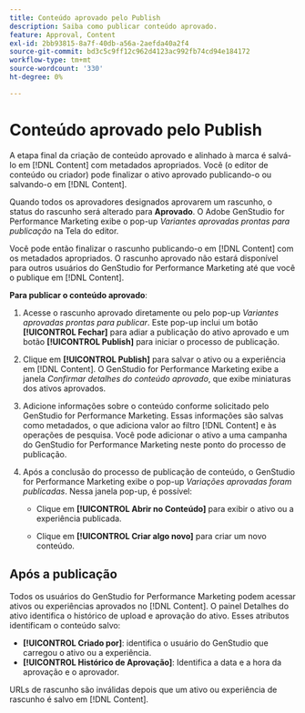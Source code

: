 ```yaml
---
title: Conteúdo aprovado pelo Publish
description: Saiba como publicar conteúdo aprovado.
feature: Approval, Content
exl-id: 2bb93815-8a7f-40db-a56a-2aefda40a2f4
source-git-commit: bd3c5c9ff12c962d4123ac992fb74cd94e184172
workflow-type: tm+mt
source-wordcount: '330'
ht-degree: 0%

---
```


# Conteúdo aprovado pelo Publish

A etapa final da criação de conteúdo aprovado e alinhado à marca é salvá-lo em [!DNL Content] com metadados apropriados. Você (o editor de conteúdo ou criador) pode finalizar o ativo aprovado publicando-o ou salvando-o em [!DNL Content].

Quando todos os aprovadores designados aprovarem um rascunho, o status do rascunho será alterado para **Aprovado**. O Adobe GenStudio for Performance Marketing exibe o pop-up _Variantes aprovadas prontas para publicação_ na Tela do editor.

Você pode então finalizar o rascunho publicando-o em [!DNL Content] com os metadados apropriados. O rascunho aprovado não estará disponível para outros usuários do GenStudio for Performance Marketing até que você o publique em [!DNL Content].

**Para publicar o conteúdo aprovado**:

1. Acesse o rascunho aprovado diretamente ou pelo pop-up _Variantes aprovadas prontas para publicar_. Este pop-up inclui um botão **[!UICONTROL Fechar]** para adiar a publicação do ativo aprovado e um botão **[!UICONTROL Publish]** para iniciar o processo de publicação.

1. Clique em **[!UICONTROL Publish]** para salvar o ativo ou a experiência em [!DNL Content]. O GenStudio for Performance Marketing exibe a janela _Confirmar detalhes do conteúdo aprovado_, que exibe miniaturas dos ativos aprovados.

1. Adicione informações sobre o conteúdo conforme solicitado pelo GenStudio for Performance Marketing. Essas informações são salvas como metadados, o que adiciona valor ao filtro [!DNL Content] e às operações de pesquisa. Você pode adicionar o ativo a uma campanha do GenStudio for Performance Marketing neste ponto do processo de publicação.

1. Após a conclusão do processo de publicação de conteúdo, o GenStudio for Performance Marketing exibe o pop-up _Variações aprovadas foram publicadas_. Nessa janela pop-up, é possível:

   * Clique em **[!UICONTROL Abrir no Conteúdo]** para exibir o ativo ou a experiência publicada.

   * Clique em **[!UICONTROL Criar algo novo]** para criar um novo conteúdo.

## Após a publicação

Todos os usuários do GenStudio for Performance Marketing podem acessar ativos ou experiências aprovados no [!DNL Content]. O painel Detalhes do ativo identifica o histórico de upload e aprovação do ativo. Esses atributos identificam o conteúdo salvo:

* **[!UICONTROL Criado por]**: identifica o usuário do GenStudio que carregou o ativo ou a experiência.
* **[!UICONTROL Histórico de Aprovação]**: Identifica a data e a hora da aprovação e o aprovador.

URLs de rascunho são inválidas depois que um ativo ou experiência de rascunho é salvo em [!DNL Content].
